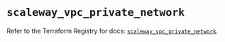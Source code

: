 # `scaleway_vpc_private_network`

Refer to the Terraform Registry for docs: [`scaleway_vpc_private_network`](https://registry.terraform.io/providers/scaleway/scaleway/2.57.0/docs/resources/vpc_private_network).
